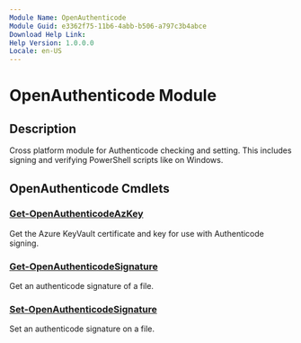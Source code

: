 ```yaml
---
Module Name: OpenAuthenticode
Module Guid: e3362f75-11b6-4abb-b506-a797c3b4abce
Download Help Link: 
Help Version: 1.0.0.0
Locale: en-US
---
```


# OpenAuthenticode Module
## Description
Cross platform module for Authenticode checking and setting. This includes signing and verifying PowerShell scripts like on Windows.

## OpenAuthenticode Cmdlets
### [Get-OpenAuthenticodeAzKey](Get-OpenAuthenticodeAzKey.md)
Get the Azure KeyVault certificate and key for use with Authenticode signing.

### [Get-OpenAuthenticodeSignature](Get-OpenAuthenticodeSignature.md)
Get an authenticode signature of a file.

### [Set-OpenAuthenticodeSignature](Set-OpenAuthenticodeSignature.md)
Set an authenticode signature on a file.


